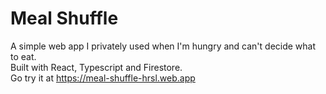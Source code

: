 # Meal Shuffle

A simple web app I privately used when I'm hungry and can't decide what to eat.  
Built with React, Typescript and Firestore.  
Go try it at https://meal-shuffle-hrsl.web.app